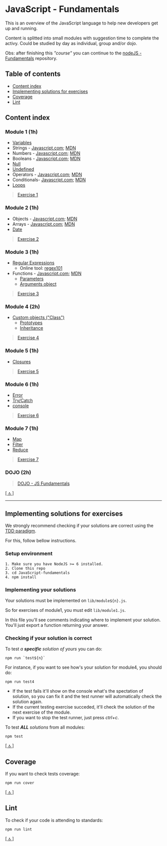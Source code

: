 # JavaScript - Fundamentals #

This is an overview of the JavaScript language to help new developers get up and running.

Content is splitted into small modules with suggestion time to complete the activy.
Could be studied by day as individual, group and/or dojo.

Obs: after finishing this _"course"_ you can continue to the [nodeJS - Fundamentals](https://github.com/ciandt-dev/NodeJS-fundamentals) repository.

## Table of contents ##

* [Content index](#content-index)
* [Implementing solutions for exercises](#implementing-solutions-for-exercises)
* [Coverage](#coverage)
* [Lint](#lint)

## Content index ##

### Module 1 (1h) ###
* [Variables](https://www.javascript.com/learn/javascript/variables)
* Strings - [Javascript.com](https://www.javascript.com/learn/javascript/strings); [MDN](https://developer.mozilla.org/en-US/docs/Web/JavaScript/Reference/Global_Objects/String)
* Numbers - [Javascript.com](https://www.javascript.com/learn/javascript/numbers); [MDN](https://developer.mozilla.org/en-US/docs/Web/JavaScript/Reference/Global_Objects/Number)
* Booleans - [Javascript.com](https://www.javascript.com/learn/javascript/booleans); [MDN](https://developer.mozilla.org/en-US/docs/Web/JavaScript/Reference/Global_Objects/Boolean)
* [Null](https://developer.mozilla.org/en-US/docs/Web/JavaScript/Reference/Global_Objects/null)
* [Undefined](https://developer.mozilla.org/en-US/docs/Web/JavaScript/Reference/Global_Objects/undefined)
* Operators - [Javascript.com](https://www.javascript.com/learn/javascript/operators); [MDN](https://developer.mozilla.org/en-US/docs/Web/JavaScript/Reference/Operators)
* Conditionals- [Javascript.com](https://www.javascript.com/learn/javascript/conditionals); [MDN](https://developer.mozilla.org/en-US/docs/Web/JavaScript/Reference/Statements/if...else)
* [Loops](https://developer.mozilla.org/en-US/docs/Web/JavaScript/Guide/Loops_and_iteration)

> [Exercise 1](./docs/exercises/1.module.md)

### Module 2 (1h) ###
* Objects - [Javascript.com](https://www.javascript.com/learn/javascript/objects); [MDN](https://developer.mozilla.org/en-US/docs/Web/JavaScript/Guide/Working_with_Objects)
* Arrays - [Javascript.com](https://www.javascript.com/learn/javascript/arrays); [MDN](https://developer.mozilla.org/en-US/docs/Web/JavaScript/Reference/Global_Objects/Array)
* [Date](https://developer.mozilla.org/en-US/docs/Web/JavaScript/Guide/Numbers_and_dates#Date_object)

> [Exercise 2](./docs/exercises/2.module.md)

### Module 3 (1h) ###
* [Regular Expressions](https://developer.mozilla.org/en-US/docs/Web/JavaScript/Guide/Regular_Expressions)
    * Online tool: [regex101](https://regex101.com/)
* Functions - [Javascript.com](https://www.javascript.com/learn/javascript/functions); [MDN](https://developer.mozilla.org/en-US/docs/Glossary/Function)
    * [Parameters](https://developer.mozilla.org/en-US/docs/Web/JavaScript/Guide/Functions#Function_parameters)
    * [Arguments object](https://developer.mozilla.org/en-US/docs/Web/JavaScript/Guide/Functions#Using_the_arguments_object)

> [Exercise 3](./docs/exercises/3.module.md)

### Module 4 (2h) ###
* [Custom objects ("Class")](https://developer.mozilla.org/en-US/docs/Learn/JavaScript/Objects/Object-oriented_JS)
    * [Prototypes](https://developer.mozilla.org/en-US/docs/Learn/JavaScript/Objects/Object_prototypes)
    * [Inheritance](https://developer.mozilla.org/en-US/docs/Learn/JavaScript/Objects/Inheritance)

> [Exercise 4](./docs/exercises/4.module.md)

### Module 5 (1h) ###
* [Closures](https://developer.mozilla.org/en-US/docs/Web/JavaScript/Closures)

> [Exercise 5](./docs/exercises/5.module.md)

### Module 6 (1h) ###
* [Error](https://developer.mozilla.org/en-US/docs/Web/JavaScript/Guide/Control_flow_and_error_handling#Exception_handling_statements)
* [Try/Catch](https://developer.mozilla.org/en-US/docs/Web/JavaScript/Reference/Statements/try...catch)
* [console](https://developers.google.com/web/tools/chrome-devtools/console/console-reference)

> [Exercise 6](./docs/exercises/6.module.md)

### Module 7 (1h) ###
* [Map](https://developer.mozilla.org/en-US/docs/Web/JavaScript/Reference/Global_Objects/Array/map)
* [Filter](https://developer.mozilla.org/en-US/docs/Web/JavaScript/Reference/Global_Objects/Array/filter)
* [Reduce](https://developer.mozilla.org/en-US/docs/Web/JavaScript/Reference/Global_Objects/Array/reduce)

> [Exercise 7](./docs/exercises/7.module.md)

### DOJO (2h) ###

> [DOJO - JS Fundamentals](./docs/exercises/dojo.md)

[[ :top: ]](#)

* * *

## Implementing solutions for exercises ##

We strongly recommend checking if your solutions are correct using the [TDD paradigm](https://en.wikipedia.org/wiki/Test-driven_development "Test-Driven-Development").

For this, follow bellow instructions.

### Setup environment ###

```shell
1. Make sure you have NodeJS >= 6 installed.
2. Clone this repo
3. cd JavaScript-fundamentals
4. npm install
```

### Implementing your solutions ###
Your solutions must be implemented on `lib/module${n}.js`.

So for exercises of module1, you must edit `lib/module1.js`.

In this file you'll see comments indicating where to implement your solution.
You'll just export a function returning your answer.

### Checking if your solution is correct ###

To test _a **specific** solution of yours_ you can do:

```shell
npm run `test${n}`
```

For instance, if you want to see how's your solution for module4, you should do:

```shell
npm run test4
```

* If the test fails it'll show on the console what's the spectation of solution, so you can fix it and the test runner will automatically check the solution again.
* If the current testing exercise succeded, it'll check the solution of the next exercise of the module.
* If you want to stop the test runner, just press _ctrl+c_.

To test _**ALL** solutions_ from all modules:
```shell
npm test
```

[[ :top: ]](#)

## Coverage ##

If you want to check tests coverage:

```shell
npm run cover
```

[[ :top: ]](#)

## Lint ##

To check if your code is attending to standards:

```shell
npm run lint
```

[[ :top: ]](#)
